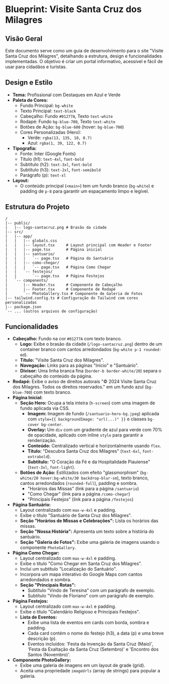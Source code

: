 # Blueprint: Visite Santa Cruz dos Milagres

## Visão Geral

Este documento serve como um guia de desenvolvimento para o site "Visite Santa Cruz dos Milagres", detalhando a estrutura, design e funcionalidades implementadas. O objetivo é criar um portal informativo, acessível e fácil de usar para cidadãos e turistas.

## Design e Estilo

- **Tema:** Profissional com Destaques em Azul e Verde
- **Paleta de Cores:**
  - Fundo Principal: `bg-white`
  - Texto Principal: `text-black`
  - Cabeçalho: Fundo `#01277A`, Texto `text-white`
  - Rodapé: Fundo `bg-blue-700`, Texto `text-white`
  - Botões de Ação: `bg-blue-600` (hover: `bg-blue-700`)
  - Cores Personalizadas (Hero):
    - Verde: `rgba(13, 135, 10, 0.7)`
    - Azul: `rgba(1, 39, 122, 0.7)`
- **Tipografia:**
  - Fonte: Inter (Google Fonts)
  - Título (h1): `text-4xl`, `font-bold`
  - Subtítulo (h2): `text-3xl`, `font-bold`
  - Subtítulo (h3): `text-2xl`, `font-semibold`
  - Parágrafo (p): `text-xl`
- **Layout:**
    - O conteúdo principal (`<main>`) tem um fundo branco (`bg-white`) e padding de `p-8` para garantir um espaçamento limpo e legível.

## Estrutura do Projeto

```
/
|-- public/
|   |-- logo-santacruz.png # Brasão da cidade
|-- src/
|   |-- app/
|   |   |-- globals.css
|   |   |-- layout.tsx     # Layout principal com Header e Footer
|   |   |-- page.tsx       # Página inicial
|   |   |-- santuario/
|   |   |   `-- page.tsx   # Página do Santuário
|   |   |-- como-chegar/
|   |   |   `-- page.tsx   # Página Como Chegar
|   |   `-- festejos/
|   |       `-- page.tsx   # Página Festejos
|   `-- components/
|       |-- Header.tsx     # Componente de Cabeçalho
|       |-- Footer.tsx     # Componente de Rodapé
|       `-- PhotoGallery.tsx # Componente de Galeria de Fotos
|-- tailwind.config.ts # Configuração do Tailwind com cores personalizadas
|-- package.json
`-- ... (outros arquivos de configuração)
```

## Funcionalidades

- **Cabeçalho:** Fundo na cor `#01277A` com texto branco.
    - **Logo:** Exibe o brasão da cidade (`/logo-santacruz.png`) dentro de um container branco com cantos arredondados (`bg-white p-1 rounded-md`).
    - **Título:** "Visite Santa Cruz dos Milagres".
    - **Navegação:** Links para as páginas "Início" e "Santuário".
    - **Divisor:** Uma linha branca fina (`border-b border-white/20`) separa o cabeçalho do conteúdo da página.
- **Rodapé:** Exibe o aviso de direitos autorais "© 2024 Visite Santa Cruz dos Milagres. Todos os direitos reservados." em um fundo azul (`bg-blue-700`) com texto branco.
- **Página Inicial:**
  - **Seção Hero:** Ocupa a tela inteira (`h-screen`) com uma imagem de fundo aplicada via CSS.
    - **Imagem:** Imagem de fundo (`/santuario-hero-bg.jpeg`) aplicada com `style={{ backgroundImage: "url(...)" }}` e classes `bg-cover bg-center`.
    - **Overlay:** Um `div` com um gradiente de azul para verde com 70% de opacidade, aplicado com inline `style` para garantir a renderização.
    - **Conteúdo:** Centralizado vertical e horizontalmente usando `flex`.
    - **Título:** "Descubra Santa Cruz dos Milagres" (`text-6xl`, `font-extrabold`).
    - **Subtítulo:** "O Coração da Fé e da Hospitalidade Piauiense" (`text-3xl`, `font-light`).
  - **Botões de Ação:** Estilizados com efeito "glassmorphism" (`bg-white/20 hover:bg-white/30 backdrop-blur-sm`), texto branco, cantos arredondados (`rounded-full`), padding e sombra.
    - "Horários das Missas" (link para a página `/santuario`)
    - "Como Chegar" (link para a página `/como-chegar`)
    - "Principais Festejos" (link para a página `/festejos`)
- **Página Santuário:**
  - Layout centralizado com `max-w-4xl` e padding.
  - Exibe o título "Santuário de Santa Cruz dos Milagres".
  - **Seção "Horários de Missas e Celebrações":** Lista os horários das missas.
  - **Seção "Nossa História":** Apresenta um texto sobre a história do santuário.
  - **Seção "Galeria de Fotos":** Exibe uma galeria de imagens usando o componente `PhotoGallery`.
- **Página Como Chegar:**
  - Layout centralizado com `max-w-4xl` e padding.
  - Exibe o título "Como Chegar em Santa Cruz dos Milagres".
  - Inclui um subtítulo "Localização do Santuário".
  - Incorpora um mapa interativo do Google Maps com cantos arredondados e sombra.
  - **Seção "Principais Rotas":**
    - Subtítulo "Vindo de Teresina" com um parágrafo de exemplo.
    - Subtítulo "Vindo de Floriano" com um parágrafo de exemplo.
- **Página Festejos:**
  - Layout centralizado com `max-w-4xl` e padding.
  - Exibe o título "Calendário Religioso e Principais Festejos".
  - **Lista de Eventos:**
    - Exibe uma lista de eventos em cards com borda, sombra e padding.
    - Cada card contém o nome do festejo (h3), a data (p) e uma breve descrição (p).
    - Eventos incluídos: 'Festa da Invenção da Santa Cruz (Maio)', 'Festa da Exaltação da Santa Cruz (Setembro)' e 'Encontro dos Santos (Novembro)'.
- **Componente PhotoGallery:**
  - Exibe uma galeria de imagens em um layout de grade (grid).
  - Aceita uma propriedade `imageUrls` (array de strings) para popular a galeria.
